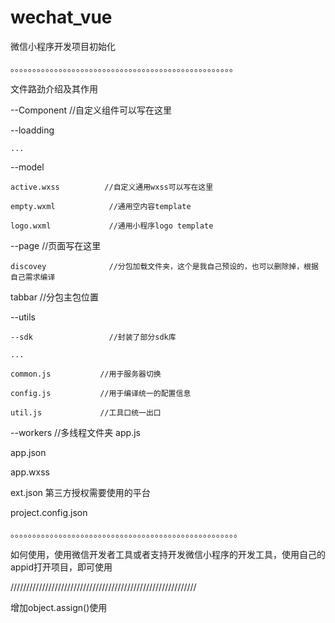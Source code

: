# wechat_vue
微信小程序开发项目初始化




。。。。。。。。。。。。。。。。。。。。。。。。。。。。。。。。。。。。。。。。。。。。。。。。。。。

文件路劲介绍及其作用



--Component              //自定义组件可以写在这里 
 
 --loadding
    
	...

--model
  
	active.wxss          //自定义通用wxss可以写在这里
  
	empty.wxml            //通用空内容template
  
	logo.wxml             //通用小程序logo template

--page                  //页面写在这里
  
	discovey              //分包加载文件夹，这个是我自己预设的，也可以删除掉，根据自己需求编译
  
tabbar                //分包主包位置

--utils                 
  
	--sdk                 //封装了部分sdk库
    
	...
    
	common.js           //用于服务器切换
    
	config.js           //用于编译统一的配置信息
    
	util.js             //工具口统一出口
 
--workers        //多线程文件夹
app.js
 
app.json
 
app.wxss
 
ext.json               第三方授权需要使用的平台
 
project.config.json
 
 
 
。。。。。。。。。。。。。。。。。。。。。。。。。。。。。。。。。。。。。。。。。。。。。。。。。。。。
 

如何使用，使用微信开发者工具或者支持开发微信小程序的开发工具，使用自己的appid打开项目，即可使用






///////////////////////////////////////////////////////////

增加object.assign()使用





